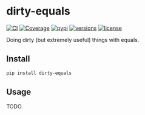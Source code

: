 # dirty-equals

[![CI](https://github.com/samuelcolvin/dirty-equals/workflows/CI/badge.svg?event=push)](https://github.com/samuelcolvin/dirty-equals/actions?query=event%3Apush+branch%3Amaster+workflow%3ACI)
[![Coverage](https://codecov.io/gh/samuelcolvin/dirty-equals/branch/master/graph/badge.svg)](https://codecov.io/gh/samuelcolvin/dirty-equals)
[![pypi](https://img.shields.io/pypi/v/dirty-equals.svg)](https://pypi.python.org/pypi/dirty-equals)
[![versions](https://img.shields.io/pypi/pyversions/dirty-equals.svg)](https://github.com/samuelcolvin/dirty-equals)
[![license](https://img.shields.io/github/license/samuelcolvin/dirty-equals.svg)](https://github.com/samuelcolvin/dirty-equals/blob/master/LICENSE)

Doing dirty (but extremely useful) things with equals.

## Install

```bash
pip install dirty-equals
```

## Usage

TODO.
